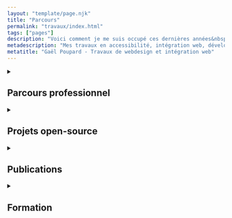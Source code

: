 ```yaml
---
layout: "template/page.njk"
title: "Parcours"
permalink: "travaux/index.html"
tags: ["pages"]
description: "Voici comment je me suis occupé ces dernières années&nbsp;: mes études, puis du travail, un peu de rédaction sur ce blog et quelques interventions pour partager mes idées."
metadescription: "Mes travaux en accessibilité, intégration web, développement, webdesign et graphisme web."
metatitle: "Gaël Poupard - Travaux de webdesign et intégration web"
---
```


<details><summary>

## Parcours professionnel

</summary>

Spécialiste du HTML / CSS passé par les cases designer UX/UI en agence, développeur PHP, développeur _front-end_ en _start-up_ aux commandes d’un guide de styles —&nbsp;on ne parlait pas encore de _design system_&nbsp;!&nbsp;—, chef de chantier sur une refonte technique _front-end_ chez un éditeur dans un environnement Java, puis spécialiste _front-end_ et CMS en ESN, je suis actuellement référent accessibilité et expert HTML / CSS / SVG chez onepoint.

Et ne le répétez pas, mais j’ai commencé en 2007 par faire du Flash —&nbsp;et j’aimais ça&nbsp;!

### Onepoint — <time datetime="2021-03">mars 2021</time> à aujourd’hui

_lead tech front_ et référent accessibilité chez [OnePoint](https://www.groupeonepoint.com/fr/).

### Orange — <time datetime="2016-08">août 2016</time> à <time datetime="2021-03">mars 2021</time>

Intégrateur web chez [OAB](https://www.orange-business.com/fr/applications-for-business), une filiale d’[OBS](https://www.orange-business.com/fr) et par extension du groupe Orange.

### Ornikar — <time datetime="2015-10">octobre 2015</time> à <time datetime="2016-06">juin 2016</time>

Intégrateur web chez [Ornikar](https://www.ornikar.com/).

### Kosmos — <time datetime="2014-04">avril 2014</time> à <time datetime="2015-09">septembre 2015</time>

Intégrateur web chez [Kosmos](https://www.kosmos.fr/digital-for-education-33228.kjsp).

### 1-ter-net — <time datetime="2009-10">octobre 2009</time> à <time datetime="2014-04">avril 2014</time>

Graphiste, intégrateur web et développeur WordPress au sein de [l’agence 1-ter-net](https://www.1-ter-net.com).

### Zéni — <time datetime="2008-10">octobre 2008</time> à <time datetime="2009-10">octobre 2009</time>

Infographiste en alternance chez Zéni, l’agence web du groupe Keyrus —&nbsp;devenue Spikly puis disparue&nbsp;?

</details>

<details><summary>

## Projets open-source

</summary>

Je contribue dès que possible aux projets _open-source_ que j’utilise, que ce soit pour signaler des _bugs_ (dans Chromium, WebKit ou Firefox par exemple), améliorer la documentation ou proposer des corrections. Mais certains projets prennent plus de place que les autres, notamment quand j’en suis à l’initiative.

### a11y.css


[a11y.css](https://ffoodd.github.io/a11y.css/) est une feuille de styles pour évaluer la qualité de votre HTML —&nbsp;très orientée accessibilité et assurance qualité web&nbsp;— et traduite en dix langues !
Elle est embarquée dans [une extension navigateur](https://github.com/ffoodd/a11y.css-webextension/) qui ajoute quelques fonctionnalités utiles, comme l’inspection des alternatives aux images et l’affichage des langues déclarées dans la page.

### chaarts

[Chaarts](https://ffoodd.github.io/chaarts/) est un projet expérimental visant à transformer un tableau HTML en graphique de données interactifs et accessibles. L’occasion de plonger dans la trigonométrie en CSS, entre autres choses&nbsp;!

### Bootstrap

Ma position de mainteneur de [Boosted](https://boosted.orange.com) pendant plus de deux ans m’a permis de contribuer largement à [Bootstrap](https://getbootstrap.com) et d’être intégré à la <em lang="en">core team</em>. J’ai notamment implémenté le RTL dans la v5 de Bootstrap à l’aide de RTLCSS, déjà utilisé dans la v4 de Boosted.

</details>

<details><summary>

## Publications

</summary>

* Trois pages d’introduction à l’accessibilité et à son impact sur le référencement naturel dans «&nbsp;[Optimiser son référencement WordPress](https://www.eyrolles.com/Informatique/Livre/optimiser-son-referencement-wordpress-9782212141825)&nbsp;» par [Daniel Roch](https://daniel-roch.fr/) <abbr lang="en" title="also know as">a.k.a.</abbr> [SEO Mix](https://www.seomix.fr/)&nbsp;;
* [Du consommateur au producteur](https://openweb.eu.org/articles/du-consommateur-au-producteur) le <time datetime="2014-08-22">22 août 2014</time> sur Openweb&nbsp;;
* [Webgrids&nbsp;: Structure et typographie de la page web](https://www.alsacreations.com/livres/lire/1503-webgrids-structure-et-typographie-de-la-page-web.html) le <time datetime="2012-11-09">09 novembre 2012</time> sur Alsacréations&nbsp;;
* C’est anecdotique, mais j’en suis fier&nbsp;: un extrait de mon [compte-rendu de lecture](https://www.ffoodd.fr/guide-pratique-de-choix-typographique/) du «&nbsp;[Guide pratique de choix typographique](https://www.adverbum.fr/atelier-perrousseaux/david-rault/guide-pratique-de-choix-typographique-9782367650319_6lkksszthj8.html?from[alias]=livres-adverbum)&nbsp;» est cité en quatrième de couverture de l’édition revue et augmentée, toujours rédigé par David Rault.

</details>

<details><summary>

## Formation

</summary>

* **2022**&nbsp;: Formation Audit RGAA chez Access42&nbsp;;
* **2018**&nbsp;: Formation Référent Qualité Web chez Opquast —&nbsp;[certifié expert avec 965/1000](https://directory.opquast.com/fr/certificat/CSRQGB/)&nbsp;;
* **2008&nbsp;— 2009**&nbsp;: **licence** professionnelle ATC à [l’IUT de Bobigny](https://www.iut-bobigny.univ-paris13.fr/)&nbsp;;
* **2006&nbsp;— 2008**&nbsp;: **BTS** communication visuelle option Multimédia au [lycée Eugénie Cotton](https://lyceecotton.net/joom/) à Montreuil&nbsp;;
* **2003&nbsp;— 2006**&nbsp;: **Bac** STI Arts Appliqués au [lycée Albert Claveille](https://claveille.org/) à Périgueux&nbsp;;

</details>
